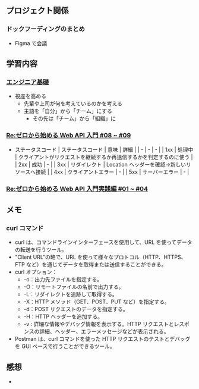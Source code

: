 ## プロジェクト関係

### ドックフーディングのまとめ

- Figma で会議

## 学習内容

### [エンジニア基礎](https://speakerdeck.com/kotomin_m/ensiniaji-chu-2024nian-du-ensiniaxin-zu-yan-xiu-8571fa94-7ebf-44fc-a5cd-302763118aee)

- 視座を高める
  - 先輩や上司が何を考えているのかを考える
  - 主語を「自分」から「チーム」にする
    - その先は「チーム」から「組織」に

### [Re:ゼロから始める Web API 入門 #08 ~ #09](https://www.youtube.com/watch?v=GbHWlUs9AoE&list=PLX8Rsrpnn3IVsi0NIDP3yRlFCS0uOZdqv&index=1)

- ステータスコード
  | ステータスコード | 意味 | 詳細 |
  | - | - | - |
  | 1xx | 処理中 | クライアントがリクエストを継続するか再送信するかを判定するのに使う |
  | 2xx | 成功 | - |
  | 3xx | リダイレクト | Location ヘッダーを確認->新しいリソースへ接続 |
  | 4xx | クライアントエラー | - |
  | 5xx | サーバーエラー | - |

### [Re:ゼロから始める Web API 入門実践編 #01 ~ #04](https://www.youtube.com/playlist?list=PLX8Rsrpnn3IVW5P1H1s_AOP0EEyMyiRDA)

## メモ

### curl コマンド

- curl は、コマンドラインインターフェースを使用して、URL を使ってデータの転送を行うツール。
- "Client URL"の略で、URL を使って様々なプロトコル（HTTP、HTTPS、FTP など）を通じてデータを取得または送信することができる。
- curl オプション：
  - -o：出力先ファイルを指定する。
  - -O：リモートファイルの名前で出力する。
  - -L：リダイレクトを追跡して取得する。
  - -X：HTTP メソッド（GET、POST、PUT など）を指定する。
  - -d：POST リクエストのデータを指定する。
  - -H：HTTP ヘッダーを追加する。
  - -v : 詳細な情報やデバッグ情報を表示する。HTTP リクエストとレスポンスの詳細、ヘッダー、エラーメッセージなどが表示される。
- Postman は、curl コマンドを使った HTTP リクエストのテストとデバッグを GUI ベースで行うことができるツール。

## 感想

-
